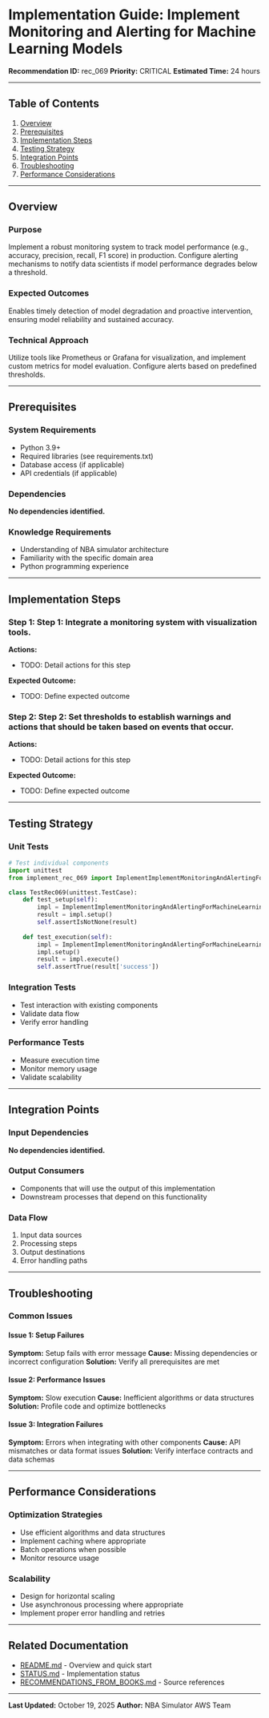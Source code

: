 # Implementation Guide: Implement Monitoring and Alerting for Machine Learning Models

**Recommendation ID:** rec_069
**Priority:** CRITICAL
**Estimated Time:** 24 hours

---

## Table of Contents

1. [Overview](#overview)
2. [Prerequisites](#prerequisites)
3. [Implementation Steps](#implementation-steps)
4. [Testing Strategy](#testing-strategy)
5. [Integration Points](#integration-points)
6. [Troubleshooting](#troubleshooting)
7. [Performance Considerations](#performance-considerations)

---

## Overview

### Purpose

Implement a robust monitoring system to track model performance (e.g., accuracy, precision, recall, F1 score) in production. Configure alerting mechanisms to notify data scientists if model performance degrades below a threshold.

### Expected Outcomes

Enables timely detection of model degradation and proactive intervention, ensuring model reliability and sustained accuracy.

### Technical Approach

Utilize tools like Prometheus or Grafana for visualization, and implement custom metrics for model evaluation. Configure alerts based on predefined thresholds.

---

## Prerequisites

### System Requirements

- Python 3.9+
- Required libraries (see requirements.txt)
- Database access (if applicable)
- API credentials (if applicable)

### Dependencies

**No dependencies identified.**

### Knowledge Requirements

- Understanding of NBA simulator architecture
- Familiarity with the specific domain area
- Python programming experience

---

## Implementation Steps

### Step 1: Step 1: Integrate a monitoring system with visualization tools.

**Actions:**
- TODO: Detail actions for this step

**Expected Outcome:**
- TODO: Define expected outcome

### Step 2: Step 2: Set thresholds to establish warnings and actions that should be taken based on events that occur.

**Actions:**
- TODO: Detail actions for this step

**Expected Outcome:**
- TODO: Define expected outcome



---

## Testing Strategy

### Unit Tests

```python
# Test individual components
import unittest
from implement_rec_069 import ImplementImplementMonitoringAndAlertingForMachineLearningModels

class TestRec069(unittest.TestCase):
    def test_setup(self):
        impl = ImplementImplementMonitoringAndAlertingForMachineLearningModels()
        result = impl.setup()
        self.assertIsNotNone(result)
    
    def test_execution(self):
        impl = ImplementImplementMonitoringAndAlertingForMachineLearningModels()
        impl.setup()
        result = impl.execute()
        self.assertTrue(result['success'])
```

### Integration Tests

- Test interaction with existing components
- Validate data flow
- Verify error handling

### Performance Tests

- Measure execution time
- Monitor memory usage
- Validate scalability

---

## Integration Points

### Input Dependencies

**No dependencies identified.**

### Output Consumers

- Components that will use the output of this implementation
- Downstream processes that depend on this functionality

### Data Flow

1. Input data sources
2. Processing steps
3. Output destinations
4. Error handling paths

---

## Troubleshooting

### Common Issues

#### Issue 1: Setup Failures

**Symptom:** Setup fails with error message
**Cause:** Missing dependencies or incorrect configuration
**Solution:** Verify all prerequisites are met

#### Issue 2: Performance Issues

**Symptom:** Slow execution
**Cause:** Inefficient algorithms or data structures
**Solution:** Profile code and optimize bottlenecks

#### Issue 3: Integration Failures

**Symptom:** Errors when integrating with other components
**Cause:** API mismatches or data format issues
**Solution:** Verify interface contracts and data schemas

---

## Performance Considerations

### Optimization Strategies

- Use efficient algorithms and data structures
- Implement caching where appropriate
- Batch operations when possible
- Monitor resource usage

### Scalability

- Design for horizontal scaling
- Use asynchronous processing where appropriate
- Implement proper error handling and retries

---

## Related Documentation

- [README.md](README.md) - Overview and quick start
- [STATUS.md](STATUS.md) - Implementation status
- [RECOMMENDATIONS_FROM_BOOKS.md](RECOMMENDATIONS_FROM_BOOKS.md) - Source references

---

**Last Updated:** October 19, 2025
**Author:** NBA Simulator AWS Team
